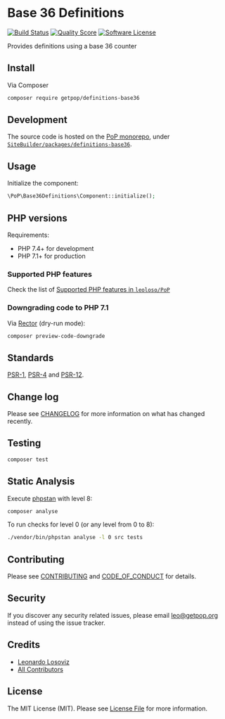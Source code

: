 # Base 36 Definitions

[![Build Status][ico-travis]][link-travis]
[![Quality Score][ico-code-quality]][link-code-quality]
[![Software License][ico-license]](LICENSE.md)

<!--
[![Latest Version on Packagist][ico-version]][link-packagist]
[![Coverage Status][ico-scrutinizer]][link-scrutinizer]
[![Total Downloads][ico-downloads]][link-downloads]
-->

Provides definitions using a base 36 counter

## Install

Via Composer

``` bash
composer require getpop/definitions-base36
```

## Development

The source code is hosted on the [PoP monorepo](https://github.com/leoloso/PoP), under [`SiteBuilder/packages/definitions-base36`](https://github.com/leoloso/PoP/tree/master/layers/SiteBuilder/packages/definitions-base36).

## Usage

Initialize the component:

``` php
\PoP\Base36Definitions\Component::initialize();
```

## PHP versions

Requirements:

- PHP 7.4+ for development
- PHP 7.1+ for production

### Supported PHP features

Check the list of [Supported PHP features in `leoloso/PoP`](https://github.com/leoloso/PoP/#supported-php-features)

### Downgrading code to PHP 7.1

Via [Rector](https://github.com/rectorphp/rector) (dry-run mode):

```bash
composer preview-code-downgrade
```

## Standards

[PSR-1](https://www.php-fig.org/psr/psr-1), [PSR-4](https://www.php-fig.org/psr/psr-4) and [PSR-12](https://www.php-fig.org/psr/psr-12).

## Change log

Please see [CHANGELOG](CHANGELOG.md) for more information on what has changed recently.

## Testing

``` bash
composer test
```

## Static Analysis

Execute [phpstan](https://github.com/phpstan/phpstan) with level 8:

``` bash
composer analyse
```

To run checks for level 0 (or any level from 0 to 8):

``` bash
./vendor/bin/phpstan analyse -l 0 src tests
```

## Contributing

Please see [CONTRIBUTING](CONTRIBUTING.md) and [CODE_OF_CONDUCT](CODE_OF_CONDUCT.md) for details.

## Security

If you discover any security related issues, please email leo@getpop.org instead of using the issue tracker.

## Credits

- [Leonardo Losoviz][link-author]
- [All Contributors][link-contributors]

## License

The MIT License (MIT). Please see [License File](LICENSE.md) for more information.

[ico-version]: https://img.shields.io/packagist/v/getpop/definitions-base36.svg?style=flat-square
[ico-license]: https://img.shields.io/badge/license-MIT-brightgreen.svg?style=flat-square
[ico-travis]: https://img.shields.io/travis/getpop/definitions-base36/master.svg?style=flat-square
[ico-scrutinizer]: https://img.shields.io/scrutinizer/coverage/g/getpop/definitions-base36.svg?style=flat-square
[ico-code-quality]: https://img.shields.io/scrutinizer/g/getpop/definitions-base36.svg?style=flat-square
[ico-downloads]: https://img.shields.io/packagist/dt/getpop/definitions-base36.svg?style=flat-square

[link-packagist]: https://packagist.org/packages/getpop/definitions-base36
[link-travis]: https://travis-ci.org/getpop/definitions-base36
[link-scrutinizer]: https://scrutinizer-ci.com/g/getpop/definitions-base36/code-structure
[link-code-quality]: https://scrutinizer-ci.com/g/getpop/definitions-base36
[link-downloads]: https://packagist.org/packages/getpop/definitions-base36
[link-author]: https://github.com/leoloso
[link-contributors]: ../../../../../../contributors
